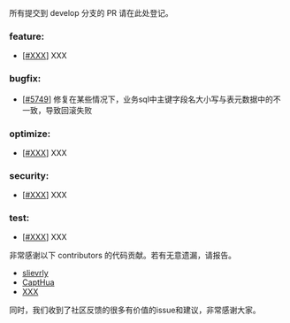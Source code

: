 所有提交到 develop 分支的 PR 请在此处登记。

<!-- 请根据PR的类型添加 `变更记录` 到以下对应位置(feature/bugfix/optimize/test) 下 -->

### feature:
- [[#XXX](https://github.com/seata/seata/pull/XXX)] XXX

### bugfix:
- [[#5749](https://github.com/seata/seata/pull/5749)] 修复在某些情况下，业务sql中主键字段名大小写与表元数据中的不一致，导致回滚失败

### optimize:
- [[#XXX](https://github.com/seata/seata/pull/XXX)] XXX

### security:
- [[#XXX](https://github.com/seata/seata/pull/XXX)] XXX

### test:
- [[#XXX](https://github.com/seata/seata/pull/XXX)] XXX

非常感谢以下 contributors 的代码贡献。若有无意遗漏，请报告。

<!-- 请确保您的 GitHub ID 在以下列表中 -->
- [slievrly](https://github.com/slievrly)
- [CaptHua](https://github.com/capthua)
- [XXX](https://github.com/XXX)


同时，我们收到了社区反馈的很多有价值的issue和建议，非常感谢大家。
